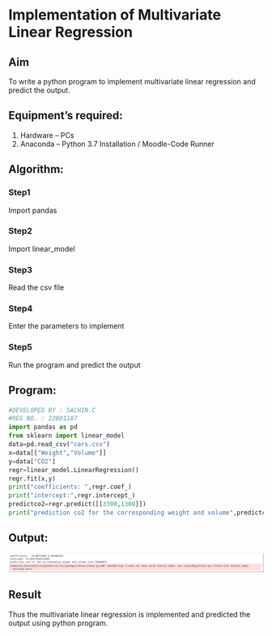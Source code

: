 # Implementation of Multivariate Linear Regression
## Aim
To write a python program to implement multivariate linear regression and predict the output.
## Equipment’s required:
1.	Hardware – PCs
2.	Anaconda – Python 3.7 Installation / Moodle-Code Runner
## Algorithm:
### Step1
Import pandas

### Step2
Import linear_model

### Step3
Read the csv file

### Step4
Enter the parameters to implement

### Step5
Run the program and predict the output

## Program:
```python
#DEVELOPED BY : SACHIN.C
#REG NO. : 22001187
import pandas as pd
from sklearn import linear_model
data=pd.read_csv("cars.csv")
x=data[["Weight","Volume"]]
y=data["CO2"]
regr=linear_model.LinearRegression()
regr.fit(x,y)
print("coefficients: ",regr.coef_)
print("intercept:",regr.intercept_)
predictco2=regr.predict([[3300,1300]])
print("prediction co2 for the corresponding weight and volume",predictco2)
```







## Output:
![output](/MULTI.png)


## Result
Thus the multivariate linear regression is implemented and predicted the output using python program.